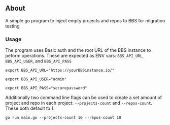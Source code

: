 ## About

A simple go program to inject empty projects and repos to BBS for migration
testing

### Usage

The program uses Basic auth and the root URL of the BBS instance to peform
operations. These are expected as ENV vars: `BBS_API_URL`, `BBS_API_USER`, and
`BBS_API_PASS`

```
export BBS_API_URL="https://yourBBSinstance.io/"
```

```
export BBS_API_USER="admin"
```

```
export BBS_API_PASS="securepassword"
```

Additionally two command line flags can be used to create a set amount of
project and repo in each project: `--projects-count` and `--repos-count`. These
both default to 1.

```
go run main.go --projects-count 10 --repos-count 10
```
